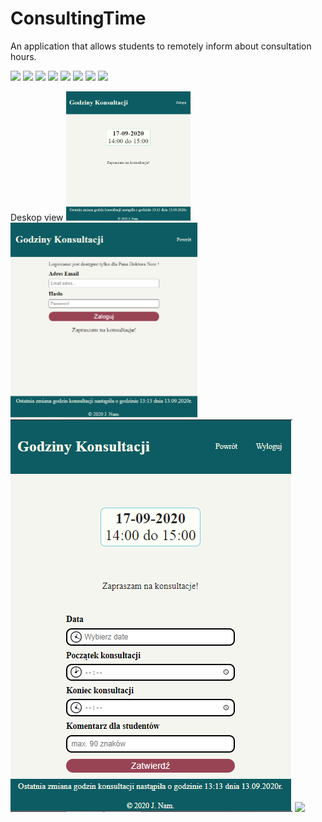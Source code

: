 # ConsultingTime
An application that allows students to remotely inform about consultation hours.

<img src='https://img.shields.io/static/v1.svg?label=&message=Javascript&color=EFD81D'> <img src='https://img.shields.io/static/v1.svg?label=&message=CSS&color=0E70B7'> 
<img src='https://img.shields.io/static/v1.svg?label=&message=npm&color=C23435'> <img src='https://img.shields.io/static/v1.svg?label=&message=Firebase&color=F7A00E'> <img src='https://img.shields.io/static/v1.svg?label=&message=Git&color=E14C2F'>  <img src='https://img.shields.io/static/v1.svg?label=&message=GitHub&color=323131'> <img src='https://img.shields.io/static/v1.svg?label=&message=gulp&color=CF4D4D'>  <img src='https://img.shields.io/static/v1.svg?label=&message=gimp&color=575141'>

Deskop view
<img src="images/deskop/deskop-1-logout.png" width="200px"> <img src="images/deskop/auth-view.png"  width="300px"> <img src="images/deskop/change-time.PNG"> <img src="deskop/images/deskop-1-logged.png">
